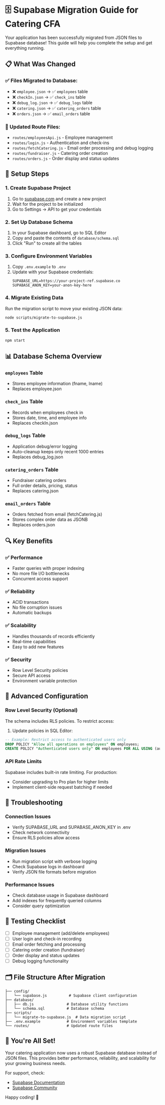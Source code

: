 # 🗄️ Supabase Migration Guide for Catering CFA

Your application has been successfully migrated from JSON files to Supabase database! This guide will help you complete the setup and get everything running.

## 📋 What Was Changed

### ✅ Files Migrated to Database:
- ❌ `employee.json` → ✅ `employees` table
- ❌ `checkIn.json` → ✅ `check_ins` table  
- ❌ `debug_log.json` → ✅ `debug_logs` table
- ❌ `catering.json` → ✅ `catering_orders` table
- ❌ `orders.json` → ✅ `email_orders` table

### 🔧 Updated Route Files:
- `routes/employeesApi.js` - Employee management
- `routes/login.js` - Authentication and check-ins
- `routes/fetchCatering.js` - Email order processing and debug logging
- `routes/fundraiser.js` - Catering order creation
- `routes/orders.js` - Order display and status updates

## 🚀 Setup Steps

### 1. Create Supabase Project
1. Go to [supabase.com](https://supabase.com) and create a new project
2. Wait for the project to be initialized
3. Go to Settings → API to get your credentials

### 2. Set Up Database Schema
1. In your Supabase dashboard, go to SQL Editor
2. Copy and paste the contents of `database/schema.sql`
3. Click "Run" to create all the tables

### 3. Configure Environment Variables
1. Copy `.env.example` to `.env`
2. Update with your Supabase credentials:
   ```
   SUPABASE_URL=https://your-project-ref.supabase.co
   SUPABASE_ANON_KEY=your-anon-key-here
   ```

### 4. Migrate Existing Data
Run the migration script to move your existing JSON data:
```bash
node scripts/migrate-to-supabase.js
```

### 5. Test the Application
```bash
npm start
```

## 📊 Database Schema Overview

### `employees` Table
- Stores employee information (fname, lname)
- Replaces employee.json

### `check_ins` Table  
- Records when employees check in
- Stores date, time, and employee info
- Replaces checkIn.json

### `debug_logs` Table
- Application debug/error logging
- Auto-cleanup keeps only recent 1000 entries
- Replaces debug_log.json

### `catering_orders` Table
- Fundraiser catering orders
- Full order details, pricing, status
- Replaces catering.json

### `email_orders` Table
- Orders fetched from email (fetchCatering.js)
- Stores complex order data as JSONB
- Replaces orders.json

## 🔍 Key Benefits

### ✅ **Performance**
- Faster queries with proper indexing
- No more file I/O bottlenecks
- Concurrent access support

### ✅ **Reliability** 
- ACID transactions
- No file corruption issues
- Automatic backups

### ✅ **Scalability**
- Handles thousands of records efficiently
- Real-time capabilities
- Easy to add new features

### ✅ **Security**
- Row Level Security policies
- Secure API access
- Environment variable protection

## 🔧 Advanced Configuration

### Row Level Security (Optional)
The schema includes RLS policies. To restrict access:

1. Update policies in SQL Editor:
```sql
-- Example: Restrict access to authenticated users only
DROP POLICY "Allow all operations on employees" ON employees;
CREATE POLICY "Authenticated users only" ON employees FOR ALL USING (auth.role() = 'authenticated');
```

### API Rate Limits
Supabase includes built-in rate limiting. For production:
- Consider upgrading to Pro plan for higher limits
- Implement client-side request batching if needed

## 🐛 Troubleshooting

### Connection Issues
- Verify SUPABASE_URL and SUPABASE_ANON_KEY in .env
- Check network connectivity
- Ensure RLS policies allow access

### Migration Issues  
- Run migration script with verbose logging
- Check Supabase logs in dashboard
- Verify JSON file formats before migration

### Performance Issues
- Check database usage in Supabase dashboard
- Add indexes for frequently queried columns
- Consider query optimization

## 📱 Testing Checklist

- [ ] Employee management (add/delete employees)
- [ ] User login and check-in recording  
- [ ] Email order fetching and processing
- [ ] Catering order creation (fundraiser)
- [ ] Order display and status updates
- [ ] Debug logging functionality

## 🗂️ File Structure After Migration

```
├── config/
│   └── supabase.js          # Supabase client configuration
├── database/
│   ├── db.js               # Database utility functions
│   └── schema.sql          # Database schema
├── scripts/
│   └── migrate-to-supabase.js  # Data migration script
├── .env.example            # Environment variables template
└── routes/                 # Updated route files
```

## 🎉 You're All Set!

Your catering application now uses a robust Supabase database instead of JSON files. This provides better performance, reliability, and scalability for your growing business needs.

For support, check:
- [Supabase Documentation](https://supabase.com/docs)
- [Supabase Community](https://github.com/supabase/supabase/discussions)

Happy coding! 🚀